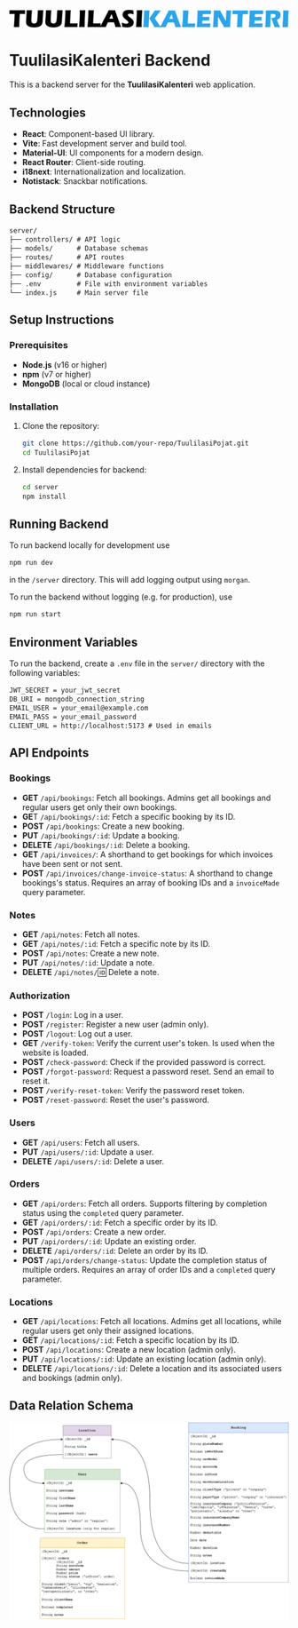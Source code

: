 ![TuulilasiKalenteri Logo](../client/public/logo.webp)

# TuulilasiKalenteri Backend

This is a backend server for the **TuulilasiKalenteri** web application.

## Technologies

- **React**: Component-based UI library.
- **Vite**: Fast development server and build tool.
- **Material-UI**: UI components for a modern design.
- **React Router**: Client-side routing.
- **i18next**: Internationalization and localization.
- **Notistack**: Snackbar notifications.

## Backend Structure

```text
server/
├── controllers/ # API logic
├── models/      # Database schemas
├── routes/      # API routes
├── middlewares/ # Middleware functions
├── config/      # Database configuration
├── .env         # File with environment variables
└── index.js     # Main server file
```

## Setup Instructions

### Prerequisites

- **Node.js** (v16 or higher)
- **npm** (v7 or higher)
- **MongoDB** (local or cloud instance)

### Installation

1. Clone the repository:

   ```bash
   git clone https://github.com/your-repo/TuulilasiPojat.git
   cd TuulilasiPojat
   ```

2. Install dependencies for backend:

   ```bash
   cd server
   npm install
   ```

## Running Backend

To run backend locally for development use

```bash
npm run dev
```

in the `/server` directory. This will add logging output using `morgan`.

To run the backend without logging (e.g. for production), use

```bash
npm run start
```

## Environment Variables

To run the backend, create a `.env` file in the `server/` directory with the following variables:

```
JWT_SECRET = your_jwt_secret
DB_URI = mongodb_connection_string
EMAIL_USER = your_email@example.com
EMAIL_PASS = your_email_password
CLIENT_URL = http://localhost:5173 # Used in emails
```

## API Endpoints

### Bookings

- **GET** `/api/bookings`: Fetch all bookings. Admins get all bookings and regular users get only their own bookings.
- **GE**T `/api/bookings/:id`: Fetch a specific booking by its ID.
- **POST** `/api/bookings`: Create a new booking.
- **PUT** `/api/bookings/:id`: Update a booking.
- **DELETE** `/api/bookings/:id`: Delete a booking.
- **GET** `/api/invoices/`: A shorthand to get bookings for which invoices have been sent or not sent.
- **POST** `/api/invoices/change-invoice-status`: A shorthand to change bookings's status. Requires an array of booking IDs and a `invoiceMade` query parameter.

### Notes

- **GET** `/api/notes`: Fetch all notes.
- **GET** `/api/notes/:id`: Fetch a specific note by its ID.
- **POST** `/api/notes`: Create a new note.
- **PUT** `/api/notes/:id`: Update a note.
- **DELETE** `/api/notes/`:id: Delete a note.

### Authorization

- **POST** `/login`: Log in a user.
- **POST** `/register`: Register a new user (admin only).
- **POST** `/logout`: Log out a user.
- **GET** `/verify-token`: Verify the current user's token. Is used when the website is loaded.
- **POST** `/check-password`: Check if the provided password is correct.
- **POST** `/forgot-password`: Request a password reset. Send an email to reset it.
- **POST** `/verify-reset-token`: Verify the password reset token.
- **POST** `/reset-password`: Reset the user's password.

### Users

- **GET** `/api/users`: Fetch all users.
- **PUT** `/api/users/:id`: Update a user.
- **DELETE** `/api/users/:id`: Delete a user.

### Orders

- **GET** `/api/orders`: Fetch all orders. Supports filtering by completion status using the `completed` query parameter.
- **GET** `/api/orders/:id`: Fetch a specific order by its ID.
- **POST** `/api/orders`: Create a new order.
- **PUT** `/api/orders/:id`: Update an existing order.
- **DELETE** `/api/orders/:id`: Delete an order by its ID.
- **POST** `/api/orders/change-status`: Update the completion status of multiple orders. Requires an array of order IDs and a `completed` query parameter.

### Locations

- **GET** `/api/locations`: Fetch all locations. Admins get all locations, while regular users get only their assigned locations.
- **GET** `/api/locations/:id`: Fetch a specific location by its ID.
- **POST** `/api/locations`: Create a new location (admin only).
- **PUT** `/api/locations/:id`: Update an existing location (admin only).
- **DELETE** `/api/locations/:id`: Delete a location and its associated users and bookings (admin only).

## Data Relation Schema

![Data Relation Schema](./data-relation-schema.png)
